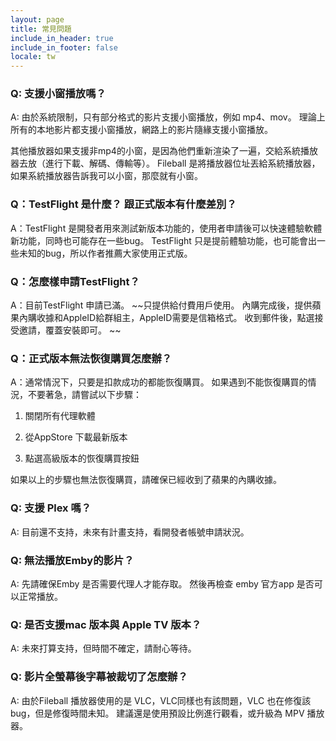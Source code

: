 ```yaml
---
layout: page
title: 常見問題
include_in_header: true
include_in_footer: false
locale: tw
---
```


### Q: 支援小窗播放嗎？

A: 由於系統限制，只有部分格式的影片支援小窗播放，例如 mp4、mov。 理論上所有的本地影片都支援小窗播放，網路上的影片隨緣支援小窗播放。

其他播放器如果支援非mp4的小窗，是因為他們重新渲染了一遍，交給系統播放器去放（進行下載、解碼、傳輸等）。 Fileball 是將播放器位址丟給系統播放器，如果系統播放器告訴我可以小窗，那麼就有小窗。


### Q：TestFlight 是什麼？ 跟正式版本有什麼差別？

A：TestFlight 是開發者用來測試新版本功能的，使用者申請後可以快速體驗軟體新功能，同時也可能存在一些bug。 TestFlight 只是提前體驗功能，也可能會出一些未知的bug，所以作者推薦大家使用正式版。


### Q：怎麼樣申請TestFlight？

A：目前TestFlight 申請已滿。 ~~只提供給付費用戶使用。 內購完成後，提供蘋果內購收據和AppleID給群組主，AppleID需要是信箱格式。 收到郵件後，點選接受邀請，覆蓋安裝即可。 ~~


### Q：正式版本無法恢復購買怎麼辦？

A：通常情況下，只要是扣款成功的都能恢復購買。 如果遇到不能恢復購買的情況，不要著急，請嘗試以下步驟：

1. 關閉所有代理軟體

2. 從AppStore 下載最新版本

3. 點選高級版本的恢復購買按鈕

如果以上的步驟也無法恢復購買，請確保已經收到了蘋果的內購收據。


### Q: 支援 Plex 嗎？

A: 目前還不支持，未來有計畫支持，看開發者帳號申請狀況。


### Q: 無法播放Emby的影片？

A: 先請確保Emby 是否需要代理人才能存取。 然後再檢查 emby 官方app 是否可以正常播放。


### Q: 是否支援mac 版本與 Apple TV 版本？

A: 未來打算支持，但時間不確定，請耐心等待。

### Q: 影片全螢幕後字幕被裁切了怎麼辦？

A: 由於Fileball 播放器使用的是 VLC，VLC同樣也有該問題，VLC 也在修復該bug，但是修復時間未知。 建議還是使用預設比例進行觀看，或升級為 MPV 播放器。